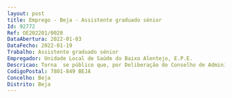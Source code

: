 ```yaml
--- 
layout: post
title: Emprego - Beja - Assistente graduado sénior
Id: 92772
Ref: OE202201/0028
DataAbertura: 2022-01-03
DataFecho: 2022-01-19
Trabalho: Assistente graduado sénior
Empregador: Unidade Local de Saúde do Baixo Alentejo, E.P.E.
Descricao: Torna  se público que, por Deliberação do Conselho de Administração da Unidade local de saúde do baixo Alentejo, EPE, de 10 11 2021, se encontra aberto procedimento concursal comum destinado ao preenchimento de um posto de trabalho para a categoria de Assistente Graduado Sénior de Cirurgia Geral da carreira especial médica ou da carreira médica, área de exercício hospitalar do mapa de pessoal desta Unidade Local de Saúde, para a constituição de relação jurídica de emprego público, mediante celebração de contrato de trabalho em funções públicas por tempo indeterminado ou para a constituição de relação jurídica de emprego privado mediante celebração de contrato individual de trabalho por tempo indeterminado ao abrigo do Código do Trabalho.
CodigoPostal: 7801-849 BEJA
Concelho: Beja
Distrito: Beja
--- 
```

